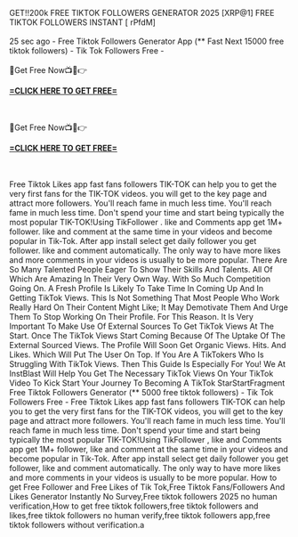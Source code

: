 GET!!200k FREE TIKTOK FOLLOWERS GENERATOR 2025 [XRP@1] FREE TIKTOK FOLLOWERS INSTANT [ rPfdM]
<br>
<br>25 sec ago - Free Tiktok Followers Generator App (** Fast Next 15000 free tiktok followers) - Tik Tok Followers Free -
<br>
<br>🔴Get Free Now📺📱👉 

**[=CLICK HERE TO GET FREE=](https://www.google.com/url?q=https%3A%2F%2Fappbitly.com%2FUEvpV)**


<br>
<br>🔴Get Free Now📺📱👉 

**[=CLICK HERE TO GET FREE=](https://www.google.com/url?q=https%3A%2F%2Fappbitly.com%2FUEvpV)**


<br>
<br>Free Tiktok Likes app fast fans followers TIK-TOK can help you to get the very first fans for the TIK-TOK videos. you will get to the key page and attract more followers. You'll reach fame in much less time. You'll reach fame in much less time. Don't spend your time and start being typically the most popular TIK-TOK!Using TikFollower . like and Comments app get 1M+ follower. like and comment at the same time in your videos and become popular in Tik-Tok. After app install select get daily follower you get follower. like and comment automatically. The only way to have more likes and more comments in your videos is usually to be more popular. There Are So Many Talented People Eager To Show Their Skills And Talents. All Of Which Are Amazing In Their Very Own Way. With So Much Competition Going On. A Fresh Profile Is Likely To Take Time In Coming Up And In Getting TikTok Views. This Is Not Something That Most People Who Work Really Hard On Their Content Might Like; It May Demotivate Them And Urge Them To Stop Working On Their Profile. For This Reason. It Is Very Important To Make Use Of External Sources To Get TikTok Views At The Start. Once The TikTok Views Start Coming Because Of The Uptake Of The External Sourced Views. The Profile Will Soon Get Organic Views. Hits. And Likes. Which Will Put The User On Top. If You Are A TikTokers Who Is Struggling With TikTok Views. Then This Guide Is Especially For You! We At InstBlast Will Help You Get The Necessary TikTok Views On Your TikTok Video To Kick Start Your Journey To Becoming A TikTok StarStartFragment Free Tiktok Followers Generator (** 5000 free tiktok followers) - Tik Tok Followers Free - Free Tiktok Likes app fast fans followers TIK-TOK can help you to get the very first fans for the TIK-TOK videos, you will get to the key page and attract more followers. You'll reach fame in much less time. You'll reach fame in much less time. Don't spend your time and start being typically the most popular TIK-TOK!Using TikFollower , like and Comments app get 1M+ follower, like and comment at the same time in your videos and become popular in Tik-Tok. After app install select get daily follower you get follower, like and comment automatically. The only way to have more likes and more comments in your videos is usually to be more popular. How to get Free Follower and Free Likes of Tik Tok,Free Tiktok Fans/Followers And Likes Generator Instantly No Survey,Free tiktok followers 2025 no human verification,How to get free tiktok followers,free tiktok followers and likes,free tiktok followers no human verify,free tiktok followers app,free tiktok followers without verification.a
<br>
<br>

